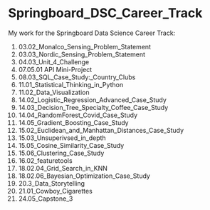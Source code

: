 # Springboard_DSC_Career_Track

My work for the Springboard Data Science Career Track:

<ol>
<li>03.02_Monalco_Sensing_Problem_Statement</li>
<li>03.03_Nordic_Sensing_Problem_Statement</li>
<li>04.03_Unit_4_Challenge</li>
<li>07.05.01 API Mini-Project</li>
<li>08.03_SQL_Case_Study:_Country_Clubs</li>
<li>11.01_Statistical_Thinking_in_Python</li>
<li>11.02_Data_Visualization</li>
<li>14.02_Logistic_Regression_Advanced_Case_Study</li>
<li>14.03_Decision_Tree_Specialty_Coffee_Case_Study</li>
<li>14.04_RandomForest_Covid_Case_Study</li>
<li>14.05_Gradient_Boosting_Case_Study</li>
<li>15.02_Euclidean_and_Manhattan_Distances_Case_Study</li>
<li>15.03_Unsuperivsed_in_depth</li>
<li>15.05_Cosine_Similarity_Case_Study</li>
<li>15.06_Clustering_Case_Study</li>
<li>16.02_featuretools</li>
<li>18.02.04_Grid_Search_in_KNN</li>
<li>18.02.06_Bayesian_Optimization_Case_Study</li>
<li>20.3_Data_Storytelling</li>
  <li>21.01_Cowboy_Cigarettes</li>
  <li>24.05_Capstone_3</li></ol>
